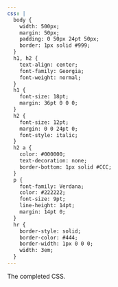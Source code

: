 ```yaml
---
css: |
  body {
    width: 500px;
    margin: 50px;
    padding: 0 50px 24pt 50px;
    border: 1px solid #999;
  }
  h1, h2 {
    text-align: center;
    font-family: Georgia;
    font-weight: normal;
  }
  h1 {
    font-size: 18pt;
    margin: 36pt 0 0 0;
  }
  h2 {
    font-size: 12pt;
    margin: 0 0 24pt 0;
    font-style: italic;
  }
  h2 a {
    color: #000000;
    text-decoration: none;
    border-bottom: 1px solid #CCC;
  }
  p {
    font-family: Verdana;
    color: #222222;
    font-size: 9pt;
    line-height: 14pt;
    margin: 14pt 0;
  }
  hr {
    border-style: solid;
    border-color: #444;
    border-width: 1px 0 0 0;
    width: 3em;
  }
---
```


The completed CSS.